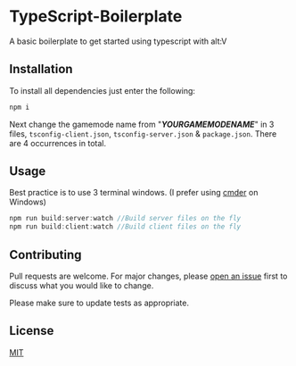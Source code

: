 # TypeScript-Boilerplate

A basic boilerplate to get started using typescript with alt:V

## Installation

To install all dependencies just enter the following:

```bash
npm i
```

Next change the gamemode name from "**_YOURGAMEMODENAME_**" in 3 files, `tsconfig-client.json`, `tsconfig-server.json` & `package.json`. There are 4 occurrences in total.

## Usage

Best practice is to use 3 terminal windows. (I prefer using [cmder](https://cmder.net/) on Windows)

```js
npm run build:server:watch //Build server files on the fly
npm run build:client:watch //Build client files on the fly
```

## Contributing

Pull requests are welcome. For major changes, please [open an issue](https://github.com/AltV-Projects/TypeScript-Boilerplate/issues) first to discuss what you would like to change.

Please make sure to update tests as appropriate.

## License

[MIT](https://choosealicense.com/licenses/mit/)
